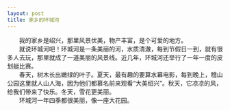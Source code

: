 ```yaml
---
layout: post
title: 家乡的环城河
---
```



　　我的家乡是绍兴，那里风景优美，物产丰富，是个可爱的地方。    
　　就说环城河吧！环城河是一条美丽的河，水质清澈，每到节假日一到，就有很多人去玩，那里就成了一道美丽的风景线。近几年，环城河还举行了一年一度的皮划艇比赛。    
　　春天，树木长出嫩绿的叶子。夏天，最有趣的要算水幕电影，每到晚上，稽山公园这里就人山人海，因为他们都慕名前来观看“大美绍兴”。秋天，它凉凉的风，给我们带来了快乐。冬天，雪花更美丽。   
　　环城河一年四季都很美丽，像一座大花园。  
